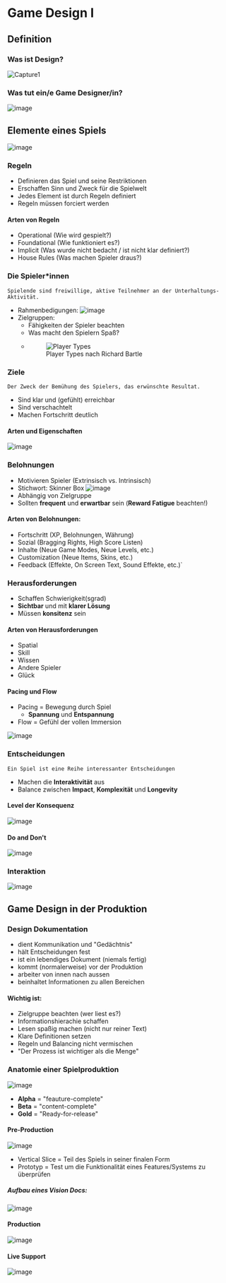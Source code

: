 # Game Design I

## Definition
### Was ist Design?
  ![Capture1](https://user-images.githubusercontent.com/62158116/200593278-eab546c1-4562-4c63-a77d-52c84cd5e40b.PNG)
### Was tut ein/e Game Designer/in?
  ![image](https://user-images.githubusercontent.com/62158116/200593513-743742b2-68f7-4bec-b141-fc78f6ff9c60.png)

## Elemente eines Spiels
  ![image](https://user-images.githubusercontent.com/62158116/200593712-ecaa63e0-cb92-46e1-acd2-c6d1c7bcfc07.png)
### Regeln
  - Definieren das Spiel und seine Restriktionen
  - Erschaffen Sinn und Zweck für die Spielwelt
  - Jedes Element ist durch Regeln definiert
  - Regeln müssen forciert werden
#### Arten von Regeln
  - Operational (Wie wird gespielt?)
  - Foundational (Wie funktioniert es?)
  - Implicit (Was wurde nicht bedacht / ist nicht klar definiert?)
  - House Rules (Was machen Spieler draus?)
### Die Spieler*innen
`Spielende sind freiwillige, aktive Teilnehmer an der
Unterhaltungs-Aktivität.`

- Rahmenbedigungen:
  ![image](https://user-images.githubusercontent.com/62158116/200596380-623f9324-a6e8-419e-a968-773ec3d3b220.png)
- Zielgruppen:
  - Fähigkeiten der Spieler beachten
  - Was macht den Spielern Spaß?
  - <figure>
    <img src="https://user-images.githubusercontent.com/62158116/200597137-b36c90ec-770c-4a6b-a913-348100b7b3f9.png"
         alt="Player Types">
    <figcaption>Player Types nach Richard Bartle</figcaption>
</figure>

### Ziele
`Der Zweck der Bemühung des Spielers, das erwünschte Resultat.`
- Sind klar und (gefühlt) erreichbar
- Sind verschachtelt
- Machen Fortschritt deutlich

#### Arten und Eigenschaften
![image](https://user-images.githubusercontent.com/62158116/200598924-f1185dde-c990-43e5-8d38-ca56abb7273c.png)

### Belohnungen
- Motivieren Spieler (Extrinsisch vs. Intrinsisch)
- Stichwort: Skinner Box
  ![image](https://user-images.githubusercontent.com/62158116/200600353-35b2bade-a62e-4300-a526-01d8c1f53d8a.png)
- Abhängig von Zielgruppe
- Sollten **frequent** und **erwartbar** sein (**Reward Fatigue** beachten!)
#### Arten von Belohnungen:
- Fortschritt (XP, Belohnungen, Währung)
- Sozial (Bragging Rights, High Score Listen)
- Inhalte (Neue Game Modes, Neue Levels, etc.)
- Customization (Neue Items, Skins, etc.)
- Feedback (Effekte, On Screen Text, Sound Effekte, etc.)`

### Herausforderungen
- Schaffen Schwierigkeit(sgrad)
- **Sichtbar** und mit **klarer Lösung**
- Müssen **konsitenz** sein

#### Arten von Herausforderungen
- Spatial
- Skill
- Wissen
- Andere Spieler
- Glück

#### Pacing und Flow
- Pacing = Bewegung durch Spiel
  - **Spannung** und **Entspannung**
- Flow = Gefühl der vollen Immersion

![image](https://user-images.githubusercontent.com/62158116/200602882-d3b7d15b-34b4-4fe0-81b9-c890d47c5e44.png)

### Entscheidungen
`Ein Spiel ist eine Reihe interessanter Entscheidungen`
- Machen die **Interaktivität** aus
- Balance zwischen **Impact**, **Komplexität** und **Longevity**

#### Level der Konsequenz
![image](https://user-images.githubusercontent.com/62158116/200603460-1a5a042b-acf2-4a19-96f7-b3697aa28536.png)
#### Do and Don't
![image](https://user-images.githubusercontent.com/62158116/200603599-8989ec94-c94c-4efc-8878-62643c905e8e.png)

### Interaktion
![image](https://user-images.githubusercontent.com/62158116/200604015-5d17b55e-f08b-439d-80ac-a44d2bd2d2d9.png)

## Game Design in der Produktion

### Design Dokumentation
- dient Kommunikation und "Gedächtnis"
- hält Entscheidungen fest
- ist ein lebendiges Dokument (niemals fertig)
- kommt (normalerweise) vor der Produktion
- arbeiter von innen nach aussen
- beinhaltet Informationen zu allen Bereichen

#### Wichtig ist:
- Zielgruppe beachten (wer liest es?)
- Informationshierachie schaffen
- Lesen spaßig machen (nicht nur reiner Text)
- Klare Definitionen setzen
- Regeln und Balancing nicht vermischen
- "Der Prozess ist wichtiger als die Menge"

### Anatomie einer Spielproduktion
![image](https://user-images.githubusercontent.com/62158116/200606707-b6d145ee-bb77-414f-8308-c39e1835f430.png)
- **Alpha** = "feauture-complete"
- **Beta** = "content-complete"
- **Gold** = "Ready-for-release"
#### Pre-Production
![image](https://user-images.githubusercontent.com/62158116/200610199-10553464-b4c7-481f-b42a-67e96496b940.png)
- Vertical Slice = Teil des Spiels in seiner finalen Form
- Prototyp = Test um die Funktionalität eines Features/Systems zu überprüfen
##### Aufbau eines Vision Docs:
![image](https://user-images.githubusercontent.com/62158116/200606545-b0f4a591-4386-4817-82ba-958eec07c23e.png)
#### Production
![image](https://user-images.githubusercontent.com/62158116/200610282-3d974be8-8bab-42b3-9c77-57bb89d5684e.png)
#### Live Support
![image](https://user-images.githubusercontent.com/62158116/200610449-2a5d219c-d296-43fd-9b35-d4e721817f8e.png)

